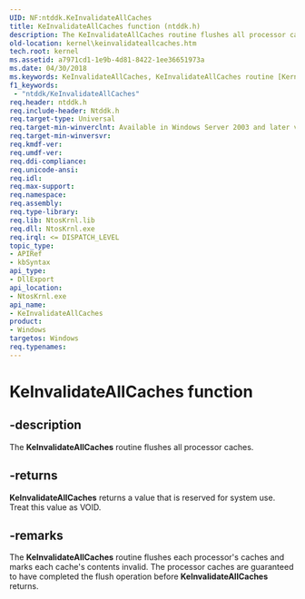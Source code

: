 ```yaml
---
UID: NF:ntddk.KeInvalidateAllCaches
title: KeInvalidateAllCaches function (ntddk.h)
description: The KeInvalidateAllCaches routine flushes all processor caches.
old-location: kernel\keinvalidateallcaches.htm
tech.root: kernel
ms.assetid: a7971cd1-1e9b-4d81-8422-1ee36651973a
ms.date: 04/30/2018
ms.keywords: KeInvalidateAllCaches, KeInvalidateAllCaches routine [Kernel-Mode Driver Architecture], k105_4b59c5bd-70e3-48e1-aa6c-abf4e02925e8.xml, kernel.keinvalidateallcaches, ntddk/KeInvalidateAllCaches
f1_keywords:
 - "ntddk/KeInvalidateAllCaches"
req.header: ntddk.h
req.include-header: Ntddk.h
req.target-type: Universal
req.target-min-winverclnt: Available in Windows Server 2003 and later versions of Windows.
req.target-min-winversvr: 
req.kmdf-ver: 
req.umdf-ver: 
req.ddi-compliance: 
req.unicode-ansi: 
req.idl: 
req.max-support: 
req.namespace: 
req.assembly: 
req.type-library: 
req.lib: NtosKrnl.lib
req.dll: NtosKrnl.exe
req.irql: <= DISPATCH_LEVEL
topic_type:
- APIRef
- kbSyntax
api_type:
- DllExport
api_location:
- NtosKrnl.exe
api_name:
- KeInvalidateAllCaches
product:
- Windows
targetos: Windows
req.typenames: 
---
```


# KeInvalidateAllCaches function


## -description


The <b>KeInvalidateAllCaches</b> routine flushes all processor caches. 


## -returns



<b>KeInvalidateAllCaches</b> returns a value that is reserved for system use. Treat this value as VOID.




## -remarks



The <b>KeInvalidateAllCaches</b> routine flushes each processor's caches and marks each cache's contents invalid. The processor caches are guaranteed to have completed the flush operation before <b>KeInvalidateAllCaches</b> returns.



